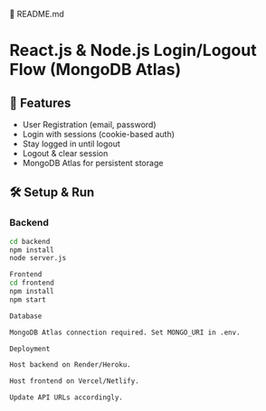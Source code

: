 📖 README.md
# React.js & Node.js Login/Logout Flow (MongoDB Atlas)

## 🚀 Features
- User Registration (email, password)
- Login with sessions (cookie-based auth)
- Stay logged in until logout
- Logout & clear session
- MongoDB Atlas for persistent storage

## 🛠 Setup & Run
### Backend
```bash
cd backend
npm install
node server.js

Frontend
cd frontend
npm install
npm start

Database

MongoDB Atlas connection required. Set MONGO_URI in .env.

Deployment

Host backend on Render/Heroku.

Host frontend on Vercel/Netlify.

Update API URLs accordingly.
